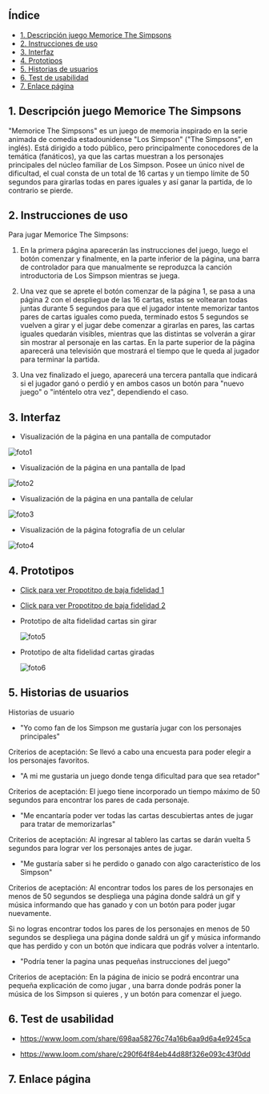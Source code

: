 ## Índice

* [1. Descripción juego Memorice The Simpsons](#1-Descripción-juego-Memorice-The-Simpsons)
* [2. Instrucciones de uso](#2-Instrucciones-de-uso)
* [3. Interfaz](#3-Interfaz)
* [4. Prototipos](#4-Prototipos)
* [5. Historias de usuarios](#5-Historias-de-usuarios)
* [6. Test de usabilidad](#6-Test-de-usabilidad)
* [7. Enlace página](#7-Enlace-página)

## 1. Descripción juego Memorice The Simpsons

"Memorice The Simpsons" es un juego de memoria inspirado en la serie animada de comedia estadounidense "Los Simpson" ("The Simpsons", en inglés). Está dirigido a todo público, pero principalmente conocedores de la temática (fanáticos), ya que las cartas muestran a los personajes principales del núcleo familiar de Los Simpson. Posee un único nivel de dificultad, el cual consta de un total de 16 cartas y un tiempo límite de 50 segundos para girarlas todas en pares iguales y así ganar la partida, de lo contrario se pierde.

## 2. Instrucciones de uso

Para jugar Memorice The Simpsons:

  1. En la primera página aparecerán las instrucciones del juego, luego el botón comenzar y finalmente, en la parte inferior de la página, una barra de controlador para que manualmente se reproduzca la canción introductoria de Los Simpson mientras se juega.

  2. Una vez que se aprete el botón comenzar de la página 1, se pasa a una página 2 con el despliegue de las 16 cartas, estas se voltearan todas juntas durante 5 segundos para que el jugador intente memorizar tantos pares de cartas iguales como pueda, terminado estos 5 segundos se vuelven a girar y el jugar debe comenzar a girarlas en pares, las cartas iguales quedarán visibles, mientras que las distintas se volverán a girar sin mostrar al personaje en las cartas. En la parte superior de la página aparecerá una televisión que mostrará el tiempo que le queda al jugador para terminar la partida.

  3. Una vez finalizado el juego, aparecerá una tercera pantalla que indicará si el jugador ganó o perdió y en ambos casos un botón para "nuevo juego" o "inténtelo otra vez", dependiendo el caso. 


## 3. Interfaz

  * Visualización de la página en una pantalla de computador

  ![foto1](https://github.com/Fritza02/SCL018-memory-match/blob/Memory-1-F/src/imagenes-readme/computador.png?raw=true)

  * Visualización de la página en una pantalla de Ipad

  ![foto2](https://github.com/Fritza02/SCL018-memory-match/blob/Memory-1-F/src/imagenes-readme/ipad.png?raw=true)
  
  * Visualización de la página en una pantalla de celular 

  ![foto3](https://github.com/Fritza02/SCL018-memory-match/blob/Memory-1-F/src/imagenes-readme/celular1.png?raw=true)

  * Visualización de la página fotografía de un celular

  ![foto4](https://github.com/Fritza02/SCL018-memory-match/blob/Memory-1-F/src/imagenes-readme/celular.png?raw=true)

## 4. Prototipos

 * [Click para ver Propotitpo de baja fidelidad 1](https://github.com/Fritza02/SCL018-memory-match/blob/Memory-1-F/src/imagenes-readme/baja-fidelidad1.png?raw=true)

 * [Click para ver Propotitpo de baja fidelidad 2](https://github.com/Fritza02/SCL018-memory-match/blob/Memory-1-F/src/imagenes-readme/baja-fidelidad2.png?raw=true)

* Prototipo de alta fidelidad cartas sin girar

  ![foto5](https://github.com/Fritza02/SCL018-memory-match/blob/Memory-1-F/src/imagenes-readme/figma1.png?raw=true)

* Prototipo de alta fidelidad cartas giradas

  ![foto6](https://github.com/Fritza02/SCL018-memory-match/blob/Memory-1-F/src/imagenes-readme/figma2.png?raw=true)

## 5. Historias de usuarios

Historias de usuario 

* "Yo como fan de los Simpson me gustaría jugar con los personajes principales"

Criterios de aceptación: Se llevó a cabo  una encuesta para poder elegir a los personajes favoritos.

* "A mi me gustaria un juego donde tenga dificultad para que sea retador"

Criterios de aceptación: El juego tiene incorporado un tiempo máximo de 50 segundos para encontrar los pares de cada personaje.

* "Me encantaría poder ver todas las cartas descubiertas antes de jugar para tratar de memorizarlas"

Criterios de aceptación: Al ingresar al tablero las cartas se darán vuelta 5 segundos para lograr ver los personajes antes de jugar.

* "Me gustaría saber si he perdido o ganado con algo característico de los Simpson"

Criterios de aceptación: Al encontrar todos los pares de los personajes  en menos de 50 segundos se despliega una página donde saldrá un gif y música informando que has ganado y con un botón para poder jugar nuevamente.

Si no logras encontrar todos los pares de los personajes en menos de 50 segundos se despliega una página donde saldrá un gif y música informando que has perdido y con un botón que indicara que podrás volver a intentarlo.

* "Podría tener la pagina unas pequeñas instrucciones del juego"

Criterios de aceptación: En la página de inicio se podrá encontrar una pequeña explicación de como jugar , una barra donde podrás poner la música de los Simpson  si quieres , y un botón para comenzar el juego.


## 6. Test de usabilidad

* https://www.loom.com/share/698aa58276c74a16b6aa9d6a4e9245ca

* https://www.loom.com/share/c290f64f84eb44d88f326e093c43f0dd

## 7. Enlace página
